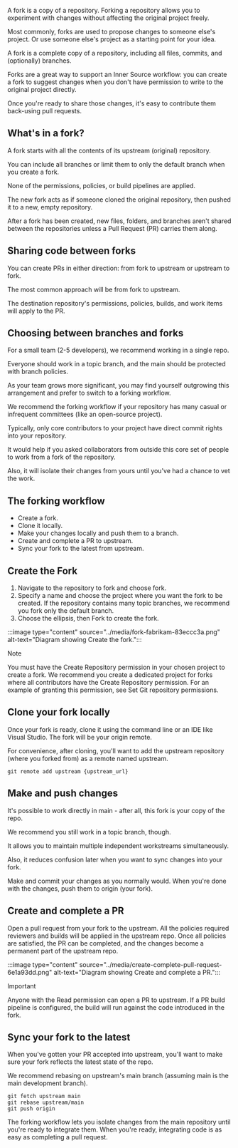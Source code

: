 A fork is a copy of a repository. Forking a repository allows you to experiment with changes without affecting the original project freely.

Most commonly, forks are used to propose changes to someone else's project. Or use someone else's project as a starting point for your idea.

A fork is a complete copy of a repository, including all files, commits, and (optionally) branches.

Forks are a great way to support an Inner Source workflow: you can create a fork to suggest changes when you don't have permission to write to the original project directly.

Once you're ready to share those changes, it's easy to contribute them back-using pull requests.

## What's in a fork?

A fork starts with all the contents of its upstream (original) repository.

You can include all branches or limit them to only the default branch when you create a fork.

None of the permissions, policies, or build pipelines are applied.

The new fork acts as if someone cloned the original repository, then pushed it to a new, empty repository.

After a fork has been created, new files, folders, and branches aren't shared between the repositories unless a Pull Request (PR) carries them along.

## Sharing code between forks

You can create PRs in either direction: from fork to upstream or upstream to fork.

The most common approach will be from fork to upstream.

The destination repository's permissions, policies, builds, and work items will apply to the PR.

## Choosing between branches and forks

For a small team (2-5 developers), we recommend working in a single repo.

Everyone should work in a topic branch, and the main should be protected with branch policies.

As your team grows more significant, you may find yourself outgrowing this arrangement and prefer to switch to a forking workflow.

We recommend the forking workflow if your repository has many casual or infrequent committees (like an open-source project).

Typically, only core contributors to your project have direct commit rights into your repository.

It would help if you asked collaborators from outside this core set of people to work from a fork of the repository.

Also, it will isolate their changes from yours until you've had a chance to vet the work.

## The forking workflow

 -  Create a fork.
 -  Clone it locally.
 -  Make your changes locally and push them to a branch.
 -  Create and complete a PR to upstream.
 -  Sync your fork to the latest from upstream.

## Create the Fork

1.  Navigate to the repository to fork and choose fork.
2.  Specify a name and choose the project where you want the fork to be created. If the repository contains many topic branches, we recommend you fork only the default branch.
3.  Choose the ellipsis, then Fork to create the fork.

:::image type="content" source="../media/fork-fabrikam-83eccc3a.png" alt-text="Diagram showing Create the fork.":::


> [!NOTE]
> You must have the Create Repository permission in your chosen project to create a fork. We recommend you create a dedicated project for forks where all contributors have the Create Repository permission. For an example of granting this permission, see Set Git repository permissions.

## Clone your fork locally

Once your fork is ready, clone it using the command line or an IDE like Visual Studio. The fork will be your origin remote.

For convenience, after cloning, you'll want to add the upstream repository (where you forked from) as a remote named upstream.

```Cmd
git remote add upstream {upstream_url}

```

## Make and push changes

It's possible to work directly in main - after all, this fork is your copy of the repo.

We recommend you still work in a topic branch, though.

It allows you to maintain multiple independent workstreams simultaneously.

Also, it reduces confusion later when you want to sync changes into your fork.

Make and commit your changes as you normally would. When you're done with the changes, push them to origin (your fork).

## Create and complete a PR

Open a pull request from your fork to the upstream. All the policies required reviewers and builds will be applied in the upstream repo. Once all policies are satisfied, the PR can be completed, and the changes become a permanent part of the upstream repo.

:::image type="content" source="../media/create-complete-pull-request-6e1a93dd.png" alt-text="Diagram showing Create and complete a PR.":::


> [!IMPORTANT]
> Anyone with the Read permission can open a PR to upstream. If a PR build pipeline is configured, the build will run against the code introduced in the fork.

## Sync your fork to the latest

When you've gotten your PR accepted into upstream, you'll want to make sure your fork reflects the latest state of the repo.

We recommend rebasing on upstream's main branch (assuming main is the main development branch).

```Cmd
git fetch upstream main
git rebase upstream/main
git push origin

```

The forking workflow lets you isolate changes from the main repository until you're ready to integrate them. When you're ready, integrating code is as easy as completing a pull request.

